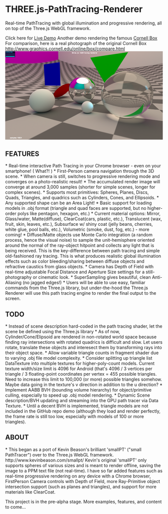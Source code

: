 # THREE.js-PathTracing-Renderer
Real-time PathTracing with global illumination and progressive rendering, all on top of the Three.js WebGL framework. <br>

Click here for [Live Demo](https://erichlof.github.io/THREE.js-PathTracing-Renderer/ThreeJS_PathTracing_Renderer.html)
Another demo rendering the famous [Cornell Box](https://erichlof.github.io/THREE.js-PathTracing-Renderer/ThreeJS_PathTracing_Renderer_CornellBox.html)
For comparison, here is a real photograph of the original Cornell Box http://www.graphics.cornell.edu/online/box/compare.html
![](threejsPathTracing.png)

<h2>FEATURES</h2>
* Real-time interactive Path Tracing in your Chrome browser - even on your smartphone! ( What?! )
* First-Person camera navigation through the 3D scene.
* When camera is still, switches to progressive rendering mode and converges on a photo-realistic result!
* The accumulated render image will converge at around 3,000 samples (shorter for simple scenes, longer for complex scenes).
* Supports most primitives: Spheres, Planes, Discs, Quads, Triangles, and quadrics such as Cylinders, Cones, and Ellipsoids.
* Any supported shape can be an Area Light!
* Basic support for loading models in .obj format (triangle and quad faces are supported, but no higher-order polys like pentagon, hexagon, etc.)
* Current material options: Mirror, Glass/water, Matte(diffuse), ClearCoat(cars, plastic, etc.), Translucent (wax, fruit, skin, leaves, etc.), Subsurface w/ shiny coat (jelly beans, cherries, white glue, pool balls, etc.), Volumetric (smoke, dust, fog, etc.) - more coming! 
* Diffuse/Matte objects use Monte Carlo integration (a random process, hence the visual noise) to sample the unit-hemisphere oriented around the normal of the ray-object hitpoint and collects any light that is being received.  This is the key-difference between path tracing and simple old-fashioned ray tracing.  This is what produces realistic global illumination effects such as color bleeding/sharing between diffuse objects and refractive caustics from glass objects.
* Camera has Depth of Field with real-time adjustable Focal Distance and Aperture Size settings for a still-photography or cinematic look.
* SuperSampling gives beautiful, clean Anti-Aliasing (no jagged edges!)
* Users will be able to use easy, familiar commands from the Three.js library, but under-the-hood the Three.js Renderer will use this path tracing engine to render the final output to the screen.


<h2>TODO</h2>
* Instead of scene description hard-coded in the path tracing shader, let the scene be defined using the Three.js library
* As of now, Cylinder/Cone/Elipsoid are rendered in non-rotated world space because finding ray intersections with rotated quadrics is difficult and slow. Let users rotate, translate these objects and interesect them by transforming rays into their object space.
* Allow variable triangle counts in fragment shader due to varying .obj file model complexity.
* Consider splitting up triangle list DataTexture into multiple textures for higher-poly-count models.  Current texture width/size limit is 4096 for Android (that's 4096 / 3 vertices per triangle / 3 floating-point coordinates per vertex = 455 possible triangles.  Need to increase this limit to 100,000 (or more) possible triangles somehow.  Maybe data going in the texture's v direction in addition to the u direction?
* Implement AABB BVH (bounding volume hierarchy) for object/primitive culling, especially to speed up .obj model rendering.
* Dynamic Scene description/BVH updating and streaming into the GPU path tracer via Data Texture.
* Until a decent BVH is implemented, triangle models are not included in the GitHub repo demo (although they load and render perfectly, the frame rate is still too low, especially with models of 100 or more triangles).

<h2>ABOUT</h2>
* This began as a port of Kevin Beason's brilliant 'smallPT' ("small PathTracer") over to the Three.js WebGL framework.  http://www.kevinbeason.com/smallpt/  Kevin's original 'smallPT' only supports spheres of various sizes and is meant to render offline, saving the image to a PPM text file (not real-time). I have so far added features such as real-time progressive rendering on any device with a Chrome browser, FirstPerson Camera controls with Depth of Field, more Ray-Primitive object intersection support (such as planes and triangles), and support for more materials like ClearCoat. 

This project is in the pre-alpha stage.  More examples, features, and content to come...
